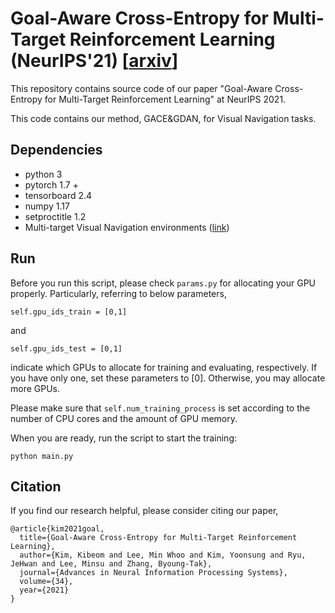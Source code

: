 # Goal-Aware Cross-Entropy for Multi-Target Reinforcement Learning (NeurIPS'21) [[arxiv](http://arxiv.org/abs/2110.12985)]

This repository contains source code of our paper "Goal-Aware Cross-Entropy for Multi-Target Reinforcement Learning" at NeurIPS 2021.

This code contains our method, GACE&GDAN, for Visual Navigation tasks.



## Dependencies

- python 3
- pytorch 1.7 +
- tensorboard 2.4
- numpy 1.17
- setproctitle 1.2
- Multi-target Visual Navigation environments ([link](https://github.com/lionminhu/multitarget-visnav))


## Run

Before you run this script, please check `params.py` for allocating your GPU properly. Particularly, referring to below parameters,

```
self.gpu_ids_train = [0,1]
```
and
```
self.gpu_ids_test = [0,1]
```

indicate which GPUs to allocate for training and evaluating, respectively. If you have only one, set these parameters to [0]. Otherwise, you may allocate more GPUs.

Please make sure that `self.num_training_process` is set according to the number of CPU cores and the amount of GPU memory.


When you are ready, run the script to start the training:
```
python main.py
```



## Citation

If you find our research helpful, please consider citing our paper,
```
@article{kim2021goal,
  title={Goal-Aware Cross-Entropy for Multi-Target Reinforcement Learning},
  author={Kim, Kibeom and Lee, Min Whoo and Kim, Yoonsung and Ryu, JeHwan and Lee, Minsu and Zhang, Byoung-Tak},
  journal={Advances in Neural Information Processing Systems},
  volume={34},
  year={2021}
}
```
